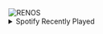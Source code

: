 <div align="justify">
<picture>
    <source media="(prefers-color-scheme: dark)" srcset="https://i.ibb.co/7Yp7vFZ/output-gif.gif">
    <source media="(prefers-color-scheme: light)" srcset="https://i.ibb.co/7Yp7vFZ/output-gif.gif">
    <img alt="RENOS" src="https://i.ibb.co/7Yp7vFZ/output-gif.gif">
</picture>
<details>
<summary>Spotify Recently Played</summary>
<img src="https://spotify-recently-played-readme.vercel.app/api?user=31d6d6zerc5ct6kck32na2ozsqf4&unique=1&width=400" alt="Spotify" />
</details>
</div>

<!-- Image deletion URL: https://ibb.co/FxYG6ty/5c8f252e447c5ff58f2b9824a0ae5821 -->
